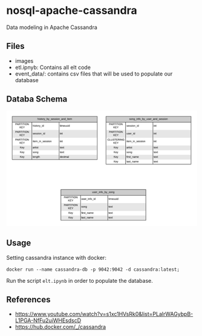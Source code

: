 # nosql-apache-cassandra
Data modeling in Apache Cassandra

## Files

- images
- etl.ipnyb: Contains all elt code
- event_data/: contains csv files that will be used to populate our database

## Databa Schema

![DatabaseSchema](images/Schema.png)

## Usage
Setting cassandra instance with docker:

```
docker run --name cassandra-db -p 9042:9042 -d cassandra:latest;
```

Run the script `elt.ipynb` in order to populate the database.

## References

- https://www.youtube.com/watch?v=s1xc1HVsRk0&list=PLalrWAGybpB-L1PGA-NfFu2uiWHEsdscD
- https://hub.docker.com/_/cassandra
